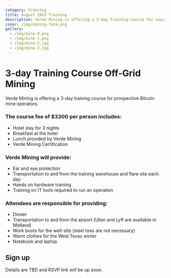 ```yaml
---
category: training
title: August 2023 Training
description: Verde Mining is offering a 3-day training course for aspiring Bitcoin miners
cover: /img/mining-farm.png
gallery:
  - /img/mine-0.png
  - /img/mine-1.png
  - /img/mine-2.jpg
  - /img/mine-3.jpg
---
```

3-day Training Course Off-Grid Mining
=====================

Verde Mining is offering a 3-day training course for prospective Bitcoin mine operators. 

### The course fee of $3300 per person includes:

*   Hotel stay for 3 nights
*   Breakfast at the hotel
*   Lunch provided by Verde Mining
*   Verde Mining Certification

### Verde Mining will provide:

*   Ear and eye protection
*   Transportation to and from the training warehouse and flare site each day
*   Hands on hardware training
*   Training on IT tools required to run an operation 

### Attendees are responsible for providing:

*   Dinner
*   Transportation to and from the airport (Uber and Lyft are available in Midland)
*   Work boots for the well-site (steel toes are not necessary)
*   Warm clothes for the West Texas winter
*   Notebook and laptop





## Sign up
Details are TBD and RSVP link will be up soon.